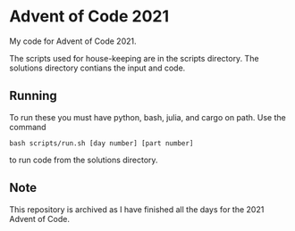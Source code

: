 # Advent of Code 2021
My code for Advent of Code 2021.

The scripts used for house-keeping are in the scripts directory. The solutions directory contians the input and code.

## Running

To run these you must have python, bash, julia, and cargo on path. Use the command
```
bash scripts/run.sh [day number] [part number]
```
to run code from the solutions directory.

## Note

This repository is archived as I have finished all the days for the 2021 Advent of Code.
